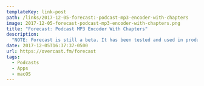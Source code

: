 ```yaml
---
templateKey: link-post
path: /links/2017-12-05-forecast:-podcast-mp3-encoder-with-chapters
image: 2017-12-05-forecast-podcast-mp3-encoder-with-chapters.png
title: "Forecast: Podcast MP3 Encoder With Chapters"
description:
  "NOTE: Forecast is still a beta. It has been tested and used in production for two years, but the interface is still a bit rough. Feedback is welcome in the Overcast Slack group.  The podcast MP3 post-production tool designed, developed, and used by professional podcasters."
date: 2017-12-05T16:37:37-0500
url: https://overcast.fm/forecast
tags:
  - Podcasts
  - Apps
  - macOS
---
```


